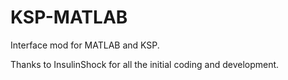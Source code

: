 KSP-MATLAB
==========
Interface mod for MATLAB and KSP.

Thanks to InsulinShock for all the initial coding and development.
